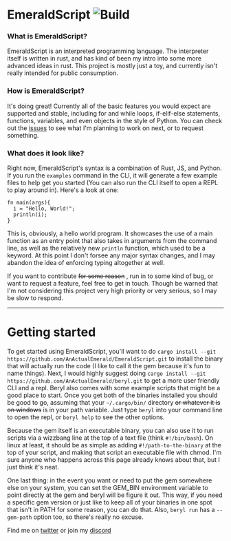 # EmeraldScript  ![Build](https://github.com/AnActualEmerald/EmeraldScript/workflows/Build/badge.svg)

### What is EmeraldScript?

EmeraldScript is an interpreted programming language. The interpreter itself is written in rust, and has kind of been my intro into some more advanced ideas in rust. This project is mostly just a toy, and currently isn't really intended for public consumption.

### How is EmeraldScript?

It's doing great! Currently all of the basic features you would expect are supported and stable, including for and while loops, if-elif-else statements, functions, variables, and even objects in the style of Python. You can check out the [issues](https://github.com/AnActualEmerald/EmeraldScript/issues) to see what I'm planning to work on next, or to request something.

### What does it look like?

Right now, EmeraldScript's syntax is a combination of Rust, JS, and Python. If you run the `examples` command in the CLI, it will generate a few example files to help get you started (You can also run the CLI itself to open a REPL to play around in).
Here's a look at one:

```
fn main(args){
  i = "Hello, World!";
  println(i);
}
```
This is, obviously, a hello world program. It showcases the use of a main function as an entry point that also takes in arguments from the command line, as well as the relatively new `println` function, which used to be a keyword. At this point I don't forsee any major syntax changes, and I may abandon the idea of enforcing typing altogether at well. 

If you want to contribute ~~for some reason~~ , run in to some kind of bug, or want to request a feature, feel free to get in touch. Though be warned that I'm not considering this project very high priority or very serious, so I may be slow to respond.

---

# Getting started

To get started using EmeraldScript, you'll want to do `cargo install --git https://github.com/AnActualEmerald/EmeraldScript.git` to install the binary that will actually run the code (I like to call it the gem because it's fun to name things). Next, I would highly suggest doing `cargo install --git https://github.com/AnActualEmerald/beryl.git` to get a more user friendly CLI and a repl. Beryl also comes with some example scripts that might be a good place to start. Once you get both of the binaries installed you should be good to go, assuming that your `~/.cargo/bin/` directory ~~or whatever it is on windows~~ is in your path variable. Just type `beryl` into your command line to open the repl, or `beryl help` to see the other options.

Because the gem itself is an executable binary, you can also use it to run scripts via a wizzbang line at the top of a text file (think `#!/bin/bash`). On linux at least, it should be as simple as adding `#!/path-to-the-binary` at the top of your script, and making that script an executable file with chmod. I'm sure anyone who happens across this page already knows about that, but I just think it's neat.

One last thing: in the event you want or need to put the gem somewhere else on your system, you can set the GEM_BIN environment variable to point directly at the gem and beryl will be figure it out. This way, if you need a specific gem version or just like to keep all of your binaries in one spot that isn't in PATH for some reason, you can do that. Also, `beryl run` has a `--gem-path` option too, so there's really no excuse. 




Find me on [twitter](https://twitter.com/KevahnGee) or join my [discord](https://discord.gg/bkQJeCH)
